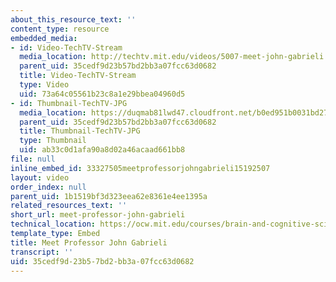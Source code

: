 ```yaml
---
about_this_resource_text: ''
content_type: resource
embedded_media:
- id: Video-TechTV-Stream
  media_location: http://techtv.mit.edu/videos/5007-meet-john-gabrieli
  parent_uid: 35cedf9d23b57bd2bb3a07fcc63d0682
  title: Video-TechTV-Stream
  type: Video
  uid: 73a64c05561b23c8a1e29bbea04960d5
- id: Thumbnail-TechTV-JPG
  media_location: https://duqmab81lwd47.cloudfront.net/b0ed951b0031bd272ff5c8713e8847f8/thumbnails/5007/jumbo.jpg
  parent_uid: 35cedf9d23b57bd2bb3a07fcc63d0682
  title: Thumbnail-TechTV-JPG
  type: Thumbnail
  uid: ab33c0d1afa90a8d02a46acaad661bb8
file: null
inline_embed_id: 33327505meetprofessorjohngabrieli15192507
layout: video
order_index: null
parent_uid: 1b1519bf3d323eea62e8361e4ee1395a
related_resources_text: ''
short_url: meet-professor-john-gabrieli
technical_location: https://ocw.mit.edu/courses/brain-and-cognitive-sciences/9-00sc-introduction-to-psychology-fall-2011/syllabus/meet-professor-john-gabrieli/meet-professor-john-gabrieli
template_type: Embed
title: Meet Professor John Gabrieli
transcript: ''
uid: 35cedf9d-23b5-7bd2-bb3a-07fcc63d0682
---
```

